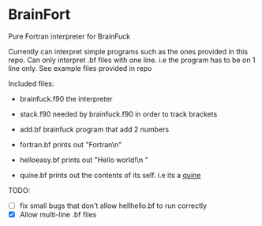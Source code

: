 # BrainFort
Pure Fortran interpreter for BrainFuck

  Currently can interpret simple programs such as the ones provided in this repo.
  Can only interpret .bf files with one line. i.e the program has to be on 1 line only. See example files provided in repo

Included files:
  
  * brainfuck.f90  the interpreter
  * stack.f90      needed by brainfuck.f90 in order to track brackets

  * add.bf       brainfuck program that add 2 numbers
  * fortran.bf   prints out "Fortran\n"
  * helloeasy.bf prints out "Hello world!\n "
  * quine.bf     prints out the contents of its self. i.e its a [quine](https://en.wikipedia.org/wiki/Quine_(computing))

TODO:
    
  - [ ] fix small bugs that don't allow hellhello.bf to run correctly
  - [x] Allow multi-line .bf files
